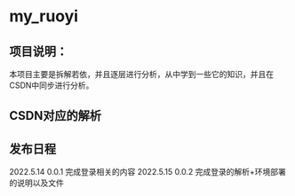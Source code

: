 # my_ruoyi
## 项目说明：
本项目主要是拆解若依，并且逐层进行分析，从中学到一些它的知识，并且在CSDN中同步进行分析。
## CSDN对应的解析

## 发布日程
2022.5.14 0.0.1 完成登录相关的内容
2022.5.15 0.0.2 完成登录的解析+环境部署的说明以及文件
